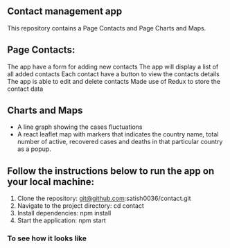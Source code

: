 ## Contact management app
This repository contains a Page Contacts and Page Charts and Maps.
## Page Contacts:
The app have a form for adding new contacts
The app will display a list of all added contacts
Each contact have a button to view the contacts details
The app is able to edit and delete contacts
Made use of Redux to store the contact data

## Charts and Maps
- A line graph showing the cases fluctuations
- A react leaflet map with markers that indicates the country name, total number
of active, recovered cases and deaths in that particular country as a popup.

## Follow the instructions below to run the app on your local machine:
1. Clone the repository: git@github.com:satish0036/contact.git
2. Navigate to the project directory: cd contact
3. Install dependencies: npm install
4. Start the application: npm start

### To see how it looks like
